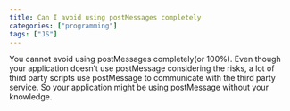 ```yaml
---
title: Can I avoid using postMessages completely
categories: ["programming"] 
tags: ["JS"]
---
```


You cannot avoid using postMessages completely(or 100%). Even though your application doesn’t use postMessage considering the risks, a lot of third party scripts use postMessage to communicate with the third party service. So your application might be using postMessage without your knowledge.
